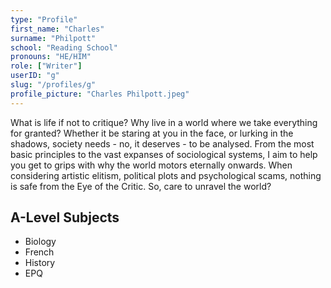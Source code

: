 ```yaml
---
type: "Profile"
first_name: "Charles"
surname: "Philpott"
school: "Reading School"
pronouns: "HE/HIM"
role: ["Writer"]
userID: "g"
slug: "/profiles/g"
profile_picture: "Charles Philpott.jpeg"
---
```


What is life if not to critique? Why live in a world where we take everything for granted? Whether it be staring at you in the face, or lurking in the shadows, society needs - no, it deserves - to be analysed. From the most basic principles to the vast expanses of sociological systems, I aim to help you get to grips with why the world motors eternally onwards. When considering artistic elitism, political plots and psychological scams, nothing is safe from the Eye of the Critic. So, care to unravel the world?

## A-Level Subjects

- Biology
- French
- History
- EPQ